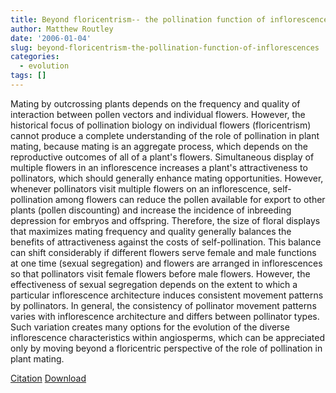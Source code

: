 ```yaml
---
title: Beyond floricentrism-- the pollination function of inflorescences
author: Matthew Routley
date: '2006-01-04'
slug: beyond-floricentrism-the-pollination-function-of-inflorescences
categories:
  - evolution
tags: []
---
```


Mating by outcrossing plants depends on the frequency and quality of interaction between pollen vectors and individual flowers. However, the historical focus of pollination biology on individual flowers (floricentrism) cannot produce a complete understanding of the role of pollination in plant mating, because mating is an aggregate process, which depends on the reproductive outcomes of all of a plant's flowers. Simultaneous display of multiple flowers in an inflorescence increases a plant's attractiveness to pollinators, which should generally enhance mating opportunities. However, whenever pollinators visit multiple flowers on an inflorescence, self-pollination among flowers can reduce the pollen available for export to other plants (pollen discounting) and increase the incidence of inbreeding depression for embryos and offspring. Therefore, the size of floral displays that maximizes mating frequency and quality generally balances the benefits of attractiveness against the costs of self-pollination. This balance can shift considerably if different flowers serve female and male functions at one time (sexual segregation) and flowers are arranged in inflorescences so that pollinators visit female flowers before male flowers. However, the effectiveness of sexual segregation depends on the extent to which a particular inflorescence architecture induces consistent movement patterns by pollinators. In general, the consistency of pollinator movement patterns varies with inflorescence architecture and differs between pollinator types. Such variation creates many options for the evolution of the diverse inflorescence characteristics within angiosperms, which can be appreciated only by moving beyond a floricentric perspective of the role of pollination in plant mating.

<a href="http://www.ingentaconnect.com/content/bsc/psb/2004/00000019/00000003/art00002">Citation</a>
<a href="http://s3.amazonaws.com/mroutley_public/Floricentrism.pdf">Download</a>